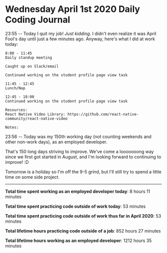 # Wednesday April 1st 2020 Daily Coding Journal

23:55 -- Today I quit my job! *Just kidding*. I didn't even realize it was April Fool's day until just a few minutes ago. Anyway, here's what I did at work today:
```
8:00 - 11:45
Daily standup meeting

Caught up on Slack/email

Continued working on the student profile page view task

11:45 - 12:45
Lunch/Nap

12:45 - 18:00
Continued working on the student profile page view task

Resources:
React Native Video Library: https://github.com/react-native-community/react-native-video

Notes:
```
23:56 -- Today was my 150th working day (not counting weekends and other non-work days), as an employed developer.

That's 150 long days striving to improve. We've come a looooooong way since we first got started in August, and I'm looking forward to continuing to improve! :D

Tomorrow is a holiday so I'm off the 9-5 grind, but I'll still try to spend a little time on some side project.
___
**Total time spent working as an employed developer today**: 8 hours 11 minutes

**Total time spent practicing code outside of work today**: 53 minutes

**Total time spent practicing code outside of work thus far in April 2020**: 53 minutes

**Total lifetime hours practicing code outside of a job**: 852 hours 27 minutes

**Total lifetime hours working as an employed developer**: 1212 hours 35 minutes